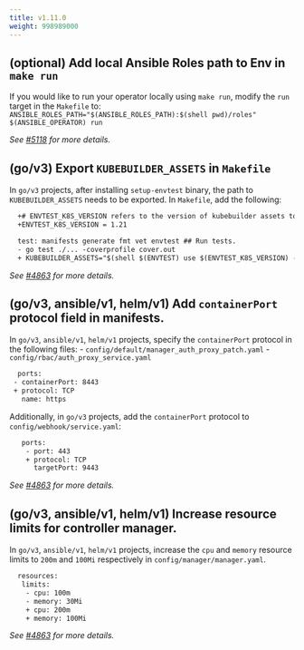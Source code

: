 ```yaml
---
title: v1.11.0
weight: 998989000
---
```


## (optional) Add local Ansible Roles path to Env in `make run`

If you would like to run your operator locally using `make run`, modify the `run` target in the `Makefile` to: `ANSIBLE_ROLES_PATH="$(ANSIBLE_ROLES_PATH):$(shell pwd)/roles" $(ANSIBLE_OPERATOR) run`

_See [#5118](https://github.com/graphitehealth/operator-sdk/pull/5118) for more details._

## (go/v3) Export `KUBEBUILDER_ASSETS` in `Makefile`

In `go/v3` projects, after installing `setup-envtest` binary, the path to `KUBEBUILDER_ASSETS` needs to be exported. In `Makefile`, add the following:

  ```diff
    +# ENVTEST_K8S_VERSION refers to the version of kubebuilder assets to be downloaded by envtest binary.
    +ENVTEST_K8S_VERSION = 1.21

    test: manifests generate fmt vet envtest ## Run tests.
    - go test ./... -coverprofile cover.out
    + KUBEBUILDER_ASSETS="$(shell $(ENVTEST) use $(ENVTEST_K8S_VERSION) -p path)" go test ./... -coverprofile cover.out
  ```

_See [#4863](https://github.com/graphitehealth/operator-sdk/pull/4863) for more details._

## (go/v3, ansible/v1, helm/v1) Add `containerPort` protocol field in manifests.

In `go/v3`, `ansible/v1`, `helm/v1` projects, specify the `containerPort` protocol in the following files: - `config/default/manager_auth_proxy_patch.yaml` - `config/rbac/auth_proxy_service.yaml`
```diff
  ports:
 - containerPort: 8443
 + protocol: TCP
   name: https
```
Additionally, in `go/v3` projects, add the `containerPort` protocol to `config/webhook/service.yaml`:
```diff
   ports:
    - port: 443
    + protocol: TCP
      targetPort: 9443
```

_See [#4863](https://github.com/graphitehealth/operator-sdk/pull/4863) for more details._

## (go/v3, ansible/v1, helm/v1) Increase resource limits for controller manager.

In `go/v3`, `ansible/v1`, `helm/v1` projects, increase the `cpu` and `memory` resource limits to `200m` and `100Mi` respectively in `config/manager/manager.yaml`.
```diff
  resources:
   limits:
    - cpu: 100m
    - memory: 30Mi
    + cpu: 200m
    + memory: 100Mi
```

_See [#4863](https://github.com/graphitehealth/operator-sdk/pull/4863) for more details._
